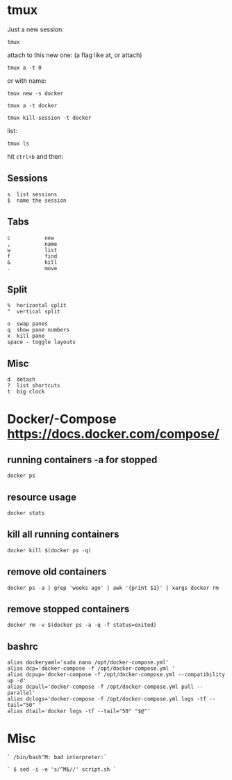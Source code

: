 



# tmux 

Just a new session:

    tmux
    
attach to this new one:
(a flag like at, or attach)

    tmux a -t 0
    
or with name:

    tmux new -s docker
    
    tmux a -t docker
    
    tmux kill-session -t docker
    
    
list:

    tmux ls

hit `ctrl+b` and then:

## Sessions

    s  list sessions
    $  name the session

## Tabs

    c           new
    ,           name
    w           list
    f           find
    &           kill
    .           move


## Split

    %  horizontal split
    "  vertical split
    
    o  swap panes
    q  show pane numbers
    x  kill pane
    space - toggle layouts
    
## Misc

    d  detach
    ?  list shortcuts
    t  big clock



# Docker/-Compose https://docs.docker.com/compose/

## running containers -a for stopped

    docker ps

## resource usage 

    docker stats

## kill all running containers
    docker kill $(docker ps -q)

## remove old containers
    docker ps -a | grep 'weeks ago' | awk '{print $1}' | xargs docker rm

## remove stopped containers
    docker rm -v $(docker ps -a -q -f status=exited)

## bashrc

    alias dockeryaml='sudo nano /opt/docker-compose.yml'
    alias dcp='docker-compose -f /opt/docker-compose.yml '
    alias dcpup='docker-compose -f /opt/docker-compose.yml --compatibility up -d'
    alias dcpull='docker-compose -f /opt/docker-compose.yml pull --parallel'
    alias dclogs='docker-compose -f /opt/docker-compose.yml logs -tf --tail="50" '
    alias dtail='docker logs -tf --tail="50" "$@"'
    


# Misc

    ` /bin/bash^M: bad interpreter:` 

    ` $ sed -i -e 's/^M$//' script.sh ` 
